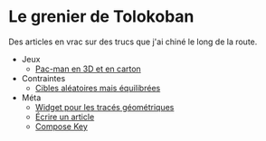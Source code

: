 # Le grenier de Tolokoban

Des articles en vrac sur des trucs que j'ai chiné le long de la route.

* Jeux
  * [Pac-man en 3D et en carton](#games/cartoon-pacman-3d)
* Contraintes
  * [Cibles aléatoires mais équilibrées](#constraints/balanced-targets)
* Méta
  * [Widget pour les tracés géométriques](#g)
  * [Écrire un article](#articles)
  * [Compose Key](#compose-keys)
